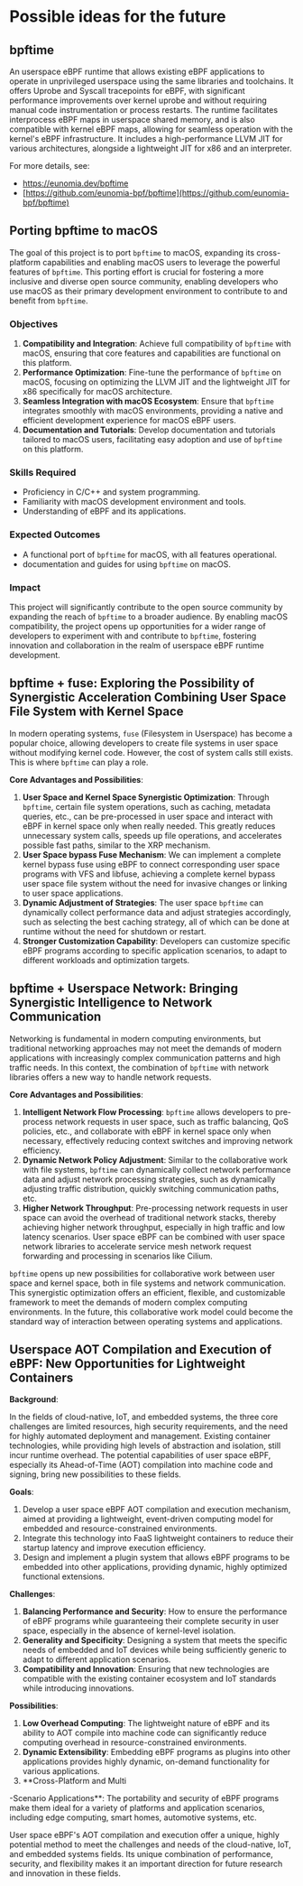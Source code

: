 # Possible ideas for the future

## bpftime

An userspace eBPF runtime that allows existing eBPF applications to operate in unprivileged userspace using the same libraries and toolchains. It offers Uprobe and Syscall tracepoints for eBPF, with significant performance improvements over kernel uprobe and without requiring manual code instrumentation or process restarts. The runtime facilitates interprocess eBPF maps in userspace shared memory, and is also compatible with kernel eBPF maps, allowing for seamless operation with the kernel's eBPF infrastructure. It includes a high-performance LLVM JIT for various architectures, alongside a lightweight JIT for x86 and an interpreter.

For more details, see:

- <https://eunomia.dev/bpftime>
- [https://github.com/eunomia-bpf/bpftime](https://github.com/eunomia-bpf/bpftime)

## Porting bpftime to macOS

The goal of this project is to port `bpftime` to macOS, expanding its cross-platform capabilities and enabling macOS users to leverage the powerful features of `bpftime`. This porting effort is crucial for fostering a more inclusive and diverse open source community, enabling developers who use macOS as their primary development environment to contribute to and benefit from `bpftime`.

### Objectives

1. **Compatibility and Integration**: Achieve full compatibility of `bpftime` with macOS, ensuring that core features and capabilities are functional on this platform.
2. **Performance Optimization**: Fine-tune the performance of `bpftime` on macOS, focusing on optimizing the LLVM JIT and the lightweight JIT for x86 specifically for macOS architecture.
3. **Seamless Integration with macOS Ecosystem**: Ensure that `bpftime` integrates smoothly with macOS  environments, providing a native and efficient development experience for macOS eBPF users.
4. **Documentation and Tutorials**: Develop documentation and tutorials tailored to macOS users, facilitating easy adoption and use of `bpftime` on this platform.

### Skills Required

- Proficiency in C/C++ and system programming.
- Familiarity with macOS development environment and tools.
- Understanding of eBPF and its applications.

### Expected Outcomes

- A functional port of `bpftime` for macOS, with all features operational.
- documentation and guides for using `bpftime` on macOS.

### Impact

This project will significantly contribute to the open source community by expanding the reach of `bpftime` to a broader audience. By enabling macOS compatibility, the project opens up opportunities for a wider range of developers to experiment with and contribute to `bpftime`, fostering innovation and collaboration in the realm of userspace eBPF runtime development.

## bpftime + fuse: Exploring the Possibility of Synergistic Acceleration Combining User Space File System with Kernel Space

In modern operating systems, `fuse` (Filesystem in Userspace) has become a popular choice, allowing developers to create file systems in user space without modifying kernel code. However, the cost of system calls still exists. This is where `bpftime` can play a role.

**Core Advantages and Possibilities**:

1. **User Space and Kernel Space Synergistic Optimization**: Through `bpftime`, certain file system operations, such as caching, metadata queries, etc., can be pre-processed in user space and interact with eBPF in kernel space only when really needed. This greatly reduces unnecessary system calls, speeds up file operations, and accelerates possible fast paths, similar to the XRP mechanism.
2. **User Space bypass Fuse Mechanism**: We can implement a complete kernel bypass fuse using eBPF to connect corresponding user space programs with VFS and libfuse, achieving a complete kernel bypass user space file system without the need for invasive changes or linking to user space applications.
3. **Dynamic Adjustment of Strategies**: The user space `bpftime` can dynamically collect performance data and adjust strategies accordingly, such as selecting the best caching strategy, all of which can be done at runtime without the need for shutdown or restart.
4. **Stronger Customization Capability**: Developers can customize specific eBPF programs according to specific application scenarios, to adapt to different workloads and optimization targets.

## bpftime + Userspace Network: Bringing Synergistic Intelligence to Network Communication

Networking is fundamental in modern computing environments, but traditional networking approaches may not meet the demands of modern applications with increasingly complex communication patterns and high traffic needs. In this context, the combination of `bpftime` with network libraries offers a new way to handle network requests.

**Core Advantages and Possibilities**:

1. **Intelligent Network Flow Processing**: `bpftime` allows developers to pre-process network requests in user space, such as traffic balancing, QoS policies, etc., and collaborate with eBPF in kernel space only when necessary, effectively reducing context switches and improving network efficiency.
2. **Dynamic Network Policy Adjustment**: Similar to the collaborative work with file systems, `bpftime` can dynamically collect network performance data and adjust network processing strategies, such as dynamically adjusting traffic distribution, quickly switching communication paths, etc.
3. **Higher Network Throughput**: Pre-processing network requests in user space can avoid the overhead of traditional network stacks, thereby achieving higher network throughput, especially in high traffic and low latency scenarios. User space eBPF can be combined with user space network libraries to accelerate service mesh network request forwarding and processing in scenarios like Cilium.

`bpftime` opens up new possibilities for collaborative work between user space and kernel space, both in file systems and network communication. This synergistic optimization offers an efficient, flexible, and customizable framework to meet the demands of modern complex computing environments. In the future, this collaborative work model could become the standard way of interaction between operating systems and applications.

## Userspace AOT Compilation and Execution of eBPF: New Opportunities for Lightweight Containers

**Background**:

In the fields of cloud-native, IoT, and embedded systems, the three core challenges are limited resources, high security requirements, and the need for highly automated deployment and management. Existing container technologies, while providing high levels of abstraction and isolation, still incur runtime overhead. The potential capabilities of user space eBPF, especially its Ahead-of-Time (AOT) compilation into machine code and signing, bring new possibilities to these fields.

**Goals**:

1. Develop a user space eBPF AOT compilation and execution mechanism, aimed at providing a lightweight, event-driven computing model for embedded and resource-constrained environments.
2. Integrate this technology into FaaS lightweight containers to reduce their startup latency and improve execution efficiency.
3. Design and implement a plugin system that allows eBPF programs to be embedded into other applications, providing dynamic, highly optimized functional extensions.

**Challenges**:

1. **Balancing Performance and Security**: How to ensure the performance of eBPF programs while guaranteeing their complete security in user space, especially in the absence of kernel-level isolation.
2. **Generality and Specificity**: Designing a system that meets the specific needs of embedded and IoT devices while being sufficiently generic to adapt to different application scenarios.
3. **Compatibility and Innovation**: Ensuring that new technologies are compatible with the existing container ecosystem and IoT standards while introducing innovations.

**Possibilities**:

1. **Low Overhead Computing**: The lightweight nature of eBPF and its ability to AOT compile into machine code can significantly reduce computing overhead in resource-constrained environments.
2. **Dynamic Extensibility**: Embedding eBPF programs as plugins into other applications provides highly dynamic, on-demand functionality for various applications.
3. **Cross-Platform and Multi

-Scenario Applications**: The portability and security of eBPF programs make them ideal for a variety of platforms and application scenarios, including edge computing, smart homes, automotive systems, etc.

User space eBPF's AOT compilation and execution offer a unique, highly potential method to meet the challenges and needs of the cloud-native, IoT, and embedded systems fields. Its unique combination of performance, security, and flexibility makes it an important direction for future research and innovation in these fields.
